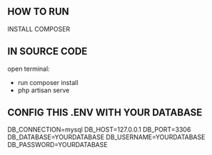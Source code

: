 
## HOW TO RUN
INSTALL COMPOSER
## IN SOURCE CODE
open terminal:
- run composer install 
- php artisan serve
## CONFIG THIS .ENV WITH YOUR DATABASE
DB_CONNECTION=mysql
DB_HOST=127.0.0.1
DB_PORT=3306
DB_DATABASE=YOURDATABASE
DB_USERNAME=YOURDATABASE
DB_PASSWORD=YOURDATABASE

